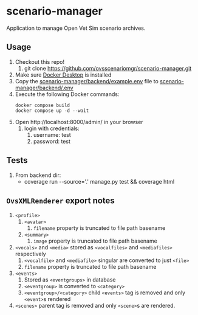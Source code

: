 # scenario-manager
Application to manage Open Vet Sim scenario archives.

## Usage
1. Checkout this repo!
    1. git clone https://github.com/ovsscenariomgr/scenario-manager.git
2. Make sure [Docker Desktop](https://docs.docker.com/get-docker/) is installed
3. Copy the [scenario-manager/backend/example.env](/scenario-manager/example.env) file to [scenario-manager/backend/.env](/scenario-manager/.env)
4. Execute the following Docker commands:
    ```shell
    docker compose build
    docker compose up -d --wait
    ```
5. Open http://localhost:8000/admin/ in your browser
    1. login with credentials:
        1. username: test
        2. password: test

## Tests
1. From backend dir:
    * coverage run --source='.' manage.py test && coverage html

## `OvsXMLRenderer` export notes 
1. `<profile>`
    1. `<avatar>`
        1. `filename` property is truncated to file path basename
    2. `<summary>`
        1. `image` property is truncated to file path basename
2. `<vocals>` and `<media>` stored as `<vocalfiles>` and `<mediafiles>` respectively
    1. `<vocalfile>` and `<mediafile>` singular are converted to just `<file>`
    1. `filename` property is truncated to file path basename
3. `<events>`
    1. Stored as `<eventgroups>` in database
    2. `<eventgroup>` is converted to `<category>`
    3. `<eventgroup>/<category>` child `<events>` tag is removed and only `<event>`s rendered
4. `<scenes>` parent tag is removed and only `<scene>`s are rendered.